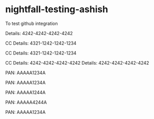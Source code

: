 # nightfall-testing-ashish
To test github integration

Details: 4242-4242-4242-4242

CC Details: 4321-1242-1242-1234

CC Details: 4321-1242-1242-1234

CC Details: 4242-4242-4242-4242
Details: 4242-4242-4242-4242

PAN: AAAAA1234A

PAN: AAAAA1234A

PAN: AAAAA1244A

PAN: AAAAA4244A

PAN: AAAAA1234A
